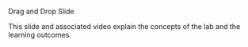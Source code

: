 Drag and Drop Slide

This slide and associated video explain the concepts of the lab and the learning outcomes.